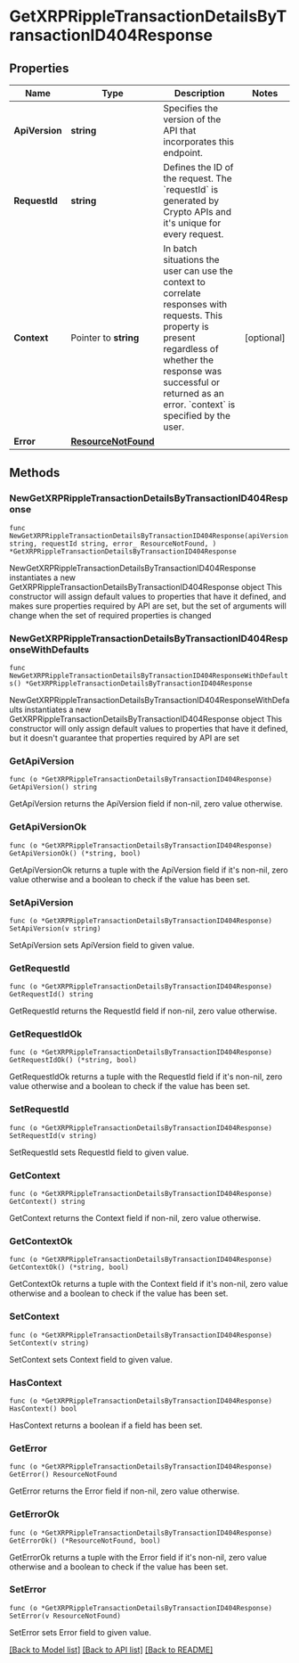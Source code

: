 # GetXRPRippleTransactionDetailsByTransactionID404Response

## Properties

Name | Type | Description | Notes
------------ | ------------- | ------------- | -------------
**ApiVersion** | **string** | Specifies the version of the API that incorporates this endpoint. | 
**RequestId** | **string** | Defines the ID of the request. The &#x60;requestId&#x60; is generated by Crypto APIs and it&#39;s unique for every request. | 
**Context** | Pointer to **string** | In batch situations the user can use the context to correlate responses with requests. This property is present regardless of whether the response was successful or returned as an error. &#x60;context&#x60; is specified by the user. | [optional] 
**Error** | [**ResourceNotFound**](ResourceNotFound.md) |  | 

## Methods

### NewGetXRPRippleTransactionDetailsByTransactionID404Response

`func NewGetXRPRippleTransactionDetailsByTransactionID404Response(apiVersion string, requestId string, error_ ResourceNotFound, ) *GetXRPRippleTransactionDetailsByTransactionID404Response`

NewGetXRPRippleTransactionDetailsByTransactionID404Response instantiates a new GetXRPRippleTransactionDetailsByTransactionID404Response object
This constructor will assign default values to properties that have it defined,
and makes sure properties required by API are set, but the set of arguments
will change when the set of required properties is changed

### NewGetXRPRippleTransactionDetailsByTransactionID404ResponseWithDefaults

`func NewGetXRPRippleTransactionDetailsByTransactionID404ResponseWithDefaults() *GetXRPRippleTransactionDetailsByTransactionID404Response`

NewGetXRPRippleTransactionDetailsByTransactionID404ResponseWithDefaults instantiates a new GetXRPRippleTransactionDetailsByTransactionID404Response object
This constructor will only assign default values to properties that have it defined,
but it doesn't guarantee that properties required by API are set

### GetApiVersion

`func (o *GetXRPRippleTransactionDetailsByTransactionID404Response) GetApiVersion() string`

GetApiVersion returns the ApiVersion field if non-nil, zero value otherwise.

### GetApiVersionOk

`func (o *GetXRPRippleTransactionDetailsByTransactionID404Response) GetApiVersionOk() (*string, bool)`

GetApiVersionOk returns a tuple with the ApiVersion field if it's non-nil, zero value otherwise
and a boolean to check if the value has been set.

### SetApiVersion

`func (o *GetXRPRippleTransactionDetailsByTransactionID404Response) SetApiVersion(v string)`

SetApiVersion sets ApiVersion field to given value.


### GetRequestId

`func (o *GetXRPRippleTransactionDetailsByTransactionID404Response) GetRequestId() string`

GetRequestId returns the RequestId field if non-nil, zero value otherwise.

### GetRequestIdOk

`func (o *GetXRPRippleTransactionDetailsByTransactionID404Response) GetRequestIdOk() (*string, bool)`

GetRequestIdOk returns a tuple with the RequestId field if it's non-nil, zero value otherwise
and a boolean to check if the value has been set.

### SetRequestId

`func (o *GetXRPRippleTransactionDetailsByTransactionID404Response) SetRequestId(v string)`

SetRequestId sets RequestId field to given value.


### GetContext

`func (o *GetXRPRippleTransactionDetailsByTransactionID404Response) GetContext() string`

GetContext returns the Context field if non-nil, zero value otherwise.

### GetContextOk

`func (o *GetXRPRippleTransactionDetailsByTransactionID404Response) GetContextOk() (*string, bool)`

GetContextOk returns a tuple with the Context field if it's non-nil, zero value otherwise
and a boolean to check if the value has been set.

### SetContext

`func (o *GetXRPRippleTransactionDetailsByTransactionID404Response) SetContext(v string)`

SetContext sets Context field to given value.

### HasContext

`func (o *GetXRPRippleTransactionDetailsByTransactionID404Response) HasContext() bool`

HasContext returns a boolean if a field has been set.

### GetError

`func (o *GetXRPRippleTransactionDetailsByTransactionID404Response) GetError() ResourceNotFound`

GetError returns the Error field if non-nil, zero value otherwise.

### GetErrorOk

`func (o *GetXRPRippleTransactionDetailsByTransactionID404Response) GetErrorOk() (*ResourceNotFound, bool)`

GetErrorOk returns a tuple with the Error field if it's non-nil, zero value otherwise
and a boolean to check if the value has been set.

### SetError

`func (o *GetXRPRippleTransactionDetailsByTransactionID404Response) SetError(v ResourceNotFound)`

SetError sets Error field to given value.



[[Back to Model list]](../README.md#documentation-for-models) [[Back to API list]](../README.md#documentation-for-api-endpoints) [[Back to README]](../README.md)



